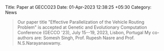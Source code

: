 Title: Paper at GECCO23
Date: 01-Apr-2023 12:38:25 +05:30
Category: News

> Our paper title "Effective Parallelization of the Vehicle Routing Problem" is accepted at 
> Genetic and Evolutionary Computation Conference (GECCO '23), July 15--19, 2023, Lisbon, Portugal
> My co-authors are: Somesh Singh, Prof. Rupesh Nasre and Prof. N.S.Narayanaswamy. 

